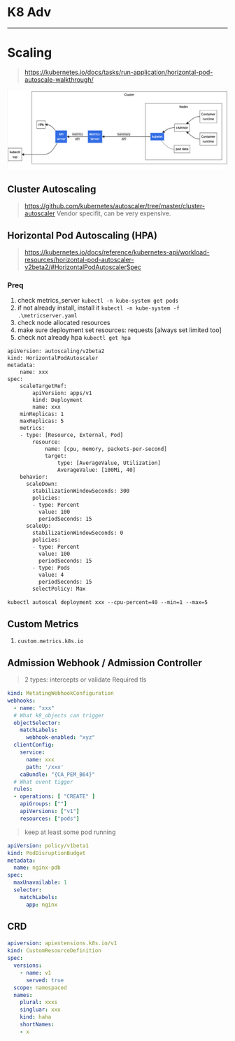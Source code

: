 # K8 Adv
<hr />

# Scaling
> https://kubernetes.io/docs/tasks/run-application/horizontal-pod-autoscale-walkthrough/

![](/static/k8_auto_scale.jpg)



## Cluster Autoscaling
> https://github.com/kubernetes/autoscaler/tree/master/cluster-autoscaler
> Vendor specifit, can be very expensive.


## Horizontal Pod Autoscaling (HPA)
> https://kubernetes.io/docs/reference/kubernetes-api/workload-resources/horizontal-pod-autoscaler-v2beta2/#HorizontalPodAutoscalerSpec


### Preq
1. check metrics_server `kubectl -n kube-system get pods`
2. if not already install, install it `kubectl -n kube-system -f .\metricserver.yaml`
3. check node allocated resources
4. make sure deployment set resources: requests [always set limited too]
5. check not already hpa `kubectl get hpa`

```
apiVersion: autoscaling/v2beta2
kind: HorizontalPodAutoscaler
metadata:
    name: xxx
spec:
    scaleTargetRef:
        apiVersion: apps/v1
        kind: Deployment
        name: xxx
    minReplicas: 1
    maxReplicas: 5
    metrics:
    - type: [Resource, External, Pod]
        resource:
            name: [cpu, memory, packets-per-second]
            target:
                type: [AverageValue, Utilization]
                AverageValue: [100Mi, 40]
    behavior:
      scaleDown:
        stabilizationWindowSeconds: 300
        policies:
        - type: Percent
          value: 100
          periodSeconds: 15
      scaleUp:
        stabilizationWindowSeconds: 0
        policies:
        - type: Percent
          value: 100
          periodSeconds: 15
        - type: Pods
          value: 4
          periodSeconds: 15
        selectPolicy: Max
```

`kubectl autoscal deployment xxx --cpu-percent=40 --min=1 --max=5`

## Custom Metrics
1. `custom.metrics.k8s.io`

## Admission Webhook / Admission Controller
> 2 types: intercepts or validate
> Required tls

```yml
kind: MetatingWebhookConfiguration
webhooks:
  - name: "xxx"
  # What k8_objects can trigger
  objectSelector:
    matchLabels:
      webhook-enabled: "xyz"
  clientConfig:
    service:
      name: xxx
      path: '/xxx'
    caBundle: "{CA_PEM_B64}"
  # What event tigger
  rules:
  - operations: [ "CREATE" ]
    apiGroups: [""]
    apiVersions: ["v1"]
    resources: ["pods"]
```

> keep at least some pod running
```yml
apiVersion: policy/v1beta1
kind: PodDisruptionBudget
metadata:
  name: nginx-pdb
spec:
  maxUnavailable: 1
  selector:
    matchLabels:
      app: nginx
```

## CRD
```yml
apiversion: apiextensions.k8s.io/v1
kind: CustomResourceDefinition
spec:
  versions:
    - name: v1
      served: true
  scope: namespaced
  names:
    plural: xxxs
    singluar: xxx
    kind: haha
    shortNames:
    - x
```
